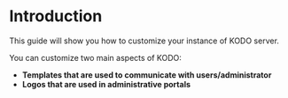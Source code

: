 # Introduction

This guide will show you how to customize your instance of KODO server.

You can customize two main aspects of KODO:

* **Templates that are used to communicate with users/administrator**
* **Logos that are used in administrative portals**


